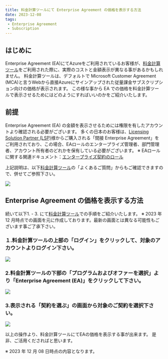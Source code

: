 ```yaml
---
title: 料金計算ツールにて Enterprise Agreement の価格を表示する方法
date: 2023-12-08
tags:
 - Enterprise Agreement
 - Subscription
---
```

## はじめに
Enterprise Agreement (EA)にてAzureをご利用されているお客様が、[料金計算ツール](https://azure.microsoft.com/ja-jp/pricing/calculator/)をご利用された際に、実際のコストと金額表示が異なる事があるかもしれません。
料金計算ツールは、デフォルトで Microsoft Customer Agreement (MCA)と言うWebから直接Azureにサインアップされた従量課金サブスクリプション向けの価格が表示されます。
この様な事から EA での価格を料金計算ツールで表示させるためにはどのようにすればいいのかをご紹介いたします。

## 前提
Enterprise Agreement (EA) の金額を表示させるためには権限を有したアカウントより確認される必要がございます。
多くの日本のお客様は、[Licensing Solution Partner (LSP)](https://www.microsoft.com/ja-jp/Licensing/how-to-buy/LSP)様からご購入される「間接 Enterprise Agreement」をご利用されており、この場合、EAロールのエンタープライズ管理者、部門管理者、アカウント所有者のどれかを保有している必要がございます。
※ EAロールに関する関連ドキュメント：[エンタープライズ契約のロール](https://learn.microsoft.com/ja-jp/azure/cost-management-billing/manage/understand-ea-roles)

上記説明は、以下[料金計算ツール](https://azure.microsoft.com/ja-jp/pricing/calculator/)の「よくあるご質問」からもご確認できますので、併せてご参照下さい。

![](CalWhereFAQ.png)

## Enterprise Agreement の価格を表示する方法
続いて以下1. - 3. にて[料金計算ツール](https://azure.microsoft.com/ja-jp/pricing/calculator/)での手順をご紹介いたします。
※ 2023 年 12 月時点での画面を元に作成しております。最新の画面とは異なる可能性もございます事ご了承下さい。

### １.料金計算ツールの上部の「ログイン」をクリックして、対象のアカウントよりログイン下さい。
![](CalWhereToLogin.png)

### 2.料金計算ツールの下部の「プログラムおよびオファーを選択」より「Enterprise Agreement (EA)」をクリックして下さい。
![](CalWhereProgramRevised.png)

### 3.表示される「契約を選ぶ」の画面から対象のご契約を選択下さい。
![](CalWhereSelectEA.png)

以上の操作より、料金計算ツールにてEAの価格を表示する事が出来ます。
是非、ご活用くださればと思います。

※ 2023 年 12 月 08 日時点の内容となります。